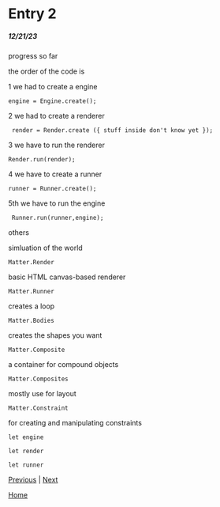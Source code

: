 # Entry 2
##### 12/21/23

progress so far 

the order of the code is

1 we had to create a engine

 `engine = Engine.create();`

2 we had to create a renderer

` render = Render.create ({ stuff inside don't know yet });`

3 we have to run the renderer

 `Render.run(render);`

4 we have to create a runner

 `runner = Runner.create();`

 5th we have to run the engine

` Runner.run(runner,engine);`

others

simluation of the world

`Matter.Render`

basic HTML canvas-based renderer

`Matter.Runner`

creates a loop

`Matter.Bodies`

creates the shapes you want

`Matter.Composite`

a container for compound objects

`Matter.Composites`

mostly use for layout

`Matter.Constraint`

for creating and manipulating constraints

`let engine`

`let render`

`let runner`

















[Previous](entry01.md) | [Next](entry03.md)

[Home](../README.md)
